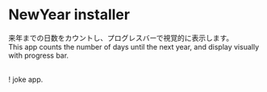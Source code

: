 # NewYear installer
来年までの日数をカウントし、プログレスバーで視覚的に表示します。<br>
This app counts the number of days until the next year,
and display visually with progress bar.<br><br>

! joke app.
